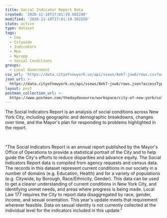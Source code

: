 ```yaml
---
title: Social Indicator Report Data
created: '2020-11-10T17:01:19.502240'
modified: '2020-11-10T17:01:19.502250'
state: active
type: dataset
tags:
  - Ceo
  - Citywide
  - Indicators
  - Moo
  - Nycopp
  - Social Conditions
groups:
  - Local Government
csv_url: 'https://data.cityofnewyork.us/api/views/8ek7-jxw6/rows.csv?accessType=DOWNLOAD'
json_url: >-
  https://data.cityofnewyork.us/api/views/8ek7-jxw6/rows.json?accessType=DOWNLOAD
layout: post
postman_collection_url: >-
  https://www.postman.com/thedaydasource/workspace/city-of-new-york/collection/15909983-e3e1bc08-9870-4c9b-a56a-b9a362ac9eb3
---
```

The Social Indicators Report is an analysis of social conditions across New York City, including geographic and demographic breakdowns, changes over time, and the Mayor's plan for responding to problems highlighted in the report.

</br></p>"The Social Indicators Report is an annual report published by the Mayor's Office of Operations to provide a statistical portrait of the City and to help guide the City's efforts to reduce disparities and advance equity. The Social Indicators Report data is compiled from agency requests and census data. The records in this dataset represent current conditions in our society in a number of domains (e.g. Education, Health) and for a variety of populations (e.g. Citywide, by Borough, Race/Ethnicity, Gender). This data can be used to get a clearer understanding of current conditions in New York City, and identifying unmet needs, and areas where progress is being made. 
Local Law 177 requires the City to report data disaggregated by race, gender, income, and sexual orientation. This year's update meets that requirement wherever feasible. Data on sexual identity is not currently collected at the individual level for the indicators included in this update."
